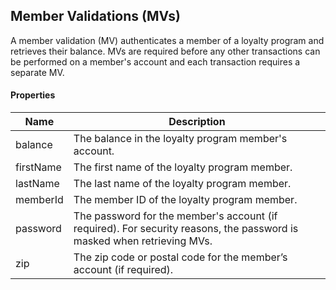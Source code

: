 ## Member Validations (MVs)

A member validation (MV) authenticates a member of a loyalty program and retrieves their balance. MVs are required before any other transactions can be performed on a member's account and each transaction requires a separate MV.

#### Properties

<table>
    <thead>
        <tr>
            <th>Name</th>
            <th>Description</th>
        </tr>
    </thead>
    <tbody>
        <tr>
            <td>balance</td>
            <td>The balance in the loyalty program member's account.</td>
        </tr>
        <tr>
            <td>firstName</td>
            <td>The first name of the loyalty program member.</td>
        </tr>
        <tr>
            <td>lastName</td>
            <td>The last name of the loyalty program member.</td>
        </tr>
        <tr>
            <td>memberId</td>
            <td>The member ID of the loyalty program member.</td>
        </tr>
        <tr>
            <td>password</td>
            <td>The password for the member's account (if required). For security reasons, the password is masked when retrieving MVs.</td>
        </tr>
        <tr>
            <td>zip</td>
            <td>The zip code or postal code for the member’s account (if required).</td>
        </tr>
    </tbody>
</table>





